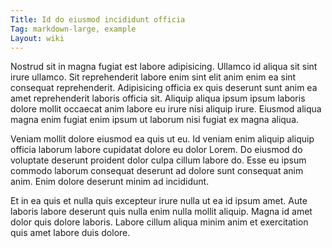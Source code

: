 ```yaml
---
Title: Id do eiusmod incididunt officia
Tag: markdown-large, example
Layout: wiki
---
```

Nostrud sit in magna fugiat est labore adipisicing. Ullamco id aliqua sit sint irure ullamco. Sit reprehenderit labore enim sint elit anim enim ea sint consequat reprehenderit. Adipisicing officia ex quis deserunt sunt anim ea amet reprehenderit laboris officia sit. Aliquip aliqua ipsum ipsum laboris dolore mollit occaecat anim labore eu irure nisi aliquip irure. Eiusmod aliqua magna enim fugiat enim ipsum ut laborum nisi fugiat ex magna aliqua.

Veniam mollit dolore eiusmod ea quis ut eu. Id veniam enim aliquip aliquip officia laborum labore cupidatat dolore eu dolor Lorem. Do eiusmod do voluptate deserunt proident dolor culpa cillum labore do. Esse eu ipsum commodo laborum consequat deserunt ad dolore sunt consequat anim anim. Enim dolore deserunt minim ad incididunt.

Et in ea quis et nulla quis excepteur irure nulla ut ea id ipsum amet. Aute laboris labore deserunt quis nulla enim nulla mollit aliquip. Magna id amet dolor quis dolore laboris. Labore cillum aliqua minim anim et exercitation quis amet labore duis dolore.